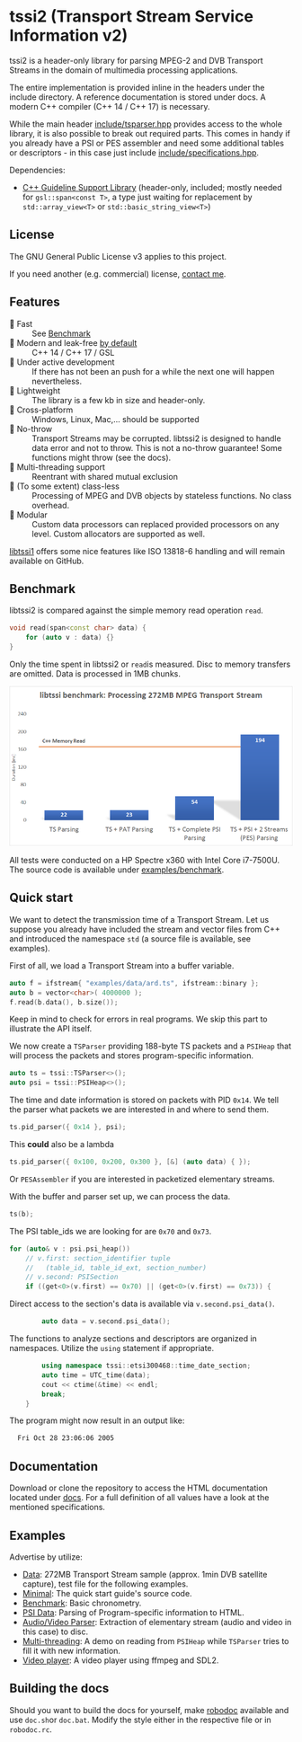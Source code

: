 # tssi2 (Transport Stream Service Information v2)

tssi2 is a header-only library for parsing MPEG-2 and DVB Transport Streams in the domain of multimedia processing applications. 

The entire implementation is provided inline in the headers under the include directory. A reference documentation is stored under docs. A modern C++ compiler (C++ 14 / C++ 17) is necessary.

While the main header [include/tsparser.hpp](./include/tsparser.hpp) provides access to the whole library, it is also possible to break out required parts. This comes in handy if you already have a PSI or PES assembler and need some additional tables or descriptors - in this case just include [include/specifications.hpp](./include/specifications.hpp).

Dependencies:

  - [C++ Guideline Support Library](https://github.com/Microsoft/GSL) (header-only, included; mostly needed for `gsl::span<const T>`, a type just waiting for replacement by `std::array_view<T>` or `std::basic_string_view<T>`)

## License

The GNU General Public License v3 applies to this project. 

If you need another (e.g. commercial) license, [contact me](https://goforcode.com).

## Features
<dl>
<dt>📌 Fast</dt>
<dd>See <a href="#benchmark">Benchmark</a></dd>
<dt>📌 Modern and leak-free <a href="https://www.youtube.com/watch?v=JfmTagWcqoE">by default</a></dt>
<dd>C++ 14 / C++ 17 / GSL</dd>
<dt>📌 Under active development</dt>
<dd>If there has not been an push for a while the next one will happen nevertheless.</dd>
<dt>📌 Lightweight</dt>
<dd>The library is a few kb in size and header-only.</dd>
<dt>📌 Cross-platform</dt>
<dd>Windows, Linux, Mac,... should be supported</dd>
<dt>📌 No-throw</dt>
<dd>Transport Streams may be corrupted. libtssi2 is designed to handle data error and not to throw. This is not a no-throw guarantee! Some functions might throw (see the docs).</dd>
<dt>📌 Multi-threading support</dt>
<dd>Reentrant with shared mutual exclusion</dd>
<dt>📌 (To some extent) class-less</dt>
<dd>Processing of MPEG and DVB objects by stateless functions. No class overhead.</dd>
<dt>📌 Modular</dt>
<dd>Custom data processors can replaced provided processors on any level. Custom allocators are supported as well.</dd>
</dl>

[libtssi1](https://github.com/goforcode-com/libtssi) offers some nice features like ISO 13818-6 handling and will remain available on GitHub.

## Benchmark

libtssi2 is compared against the simple memory read operation `read`.

```c++
void read(span<const char> data) {
    for (auto v : data) {}
}
```

Only the time spent in libtssi2 or `read`is measured. Disc to memory transfers are omitted. Data is processed in 1MB chunks.

![libtssi benchmark](./examples/benchmark/benchmark.png)

All tests were conducted on a HP Spectre x360 with Intel Core i7-7500U. The source code is available under [examples/benchmark](./examples/benchmark/).

## Quick start
We want to detect the transmission time of a Transport Stream. Let us suppose you already have included the stream and vector files from C++ and introduced the namespace `std` (a source file is available, see examples). 

First of all, we load a Transport Stream into a buffer variable.
```c++
auto f = ifstream{ "examples/data/ard.ts", ifstream::binary };
auto b = vector<char>( 4000000 );
f.read(b.data(), b.size());
```
Keep in mind to check for errors in real programs. We skip this part to illustrate the API itself.

We now create a `TSParser` providing 188-byte TS packets and a `PSIHeap` that will process the packets and stores program-specific information.
```c++
auto ts = tssi::TSParser<>();
auto psi = tssi::PSIHeap<>();
```
The time and date information is stored on packets with PID `0x14`. We tell the parser what packets we are interested in and where to send them.
```c++
ts.pid_parser({ 0x14 }, psi);
```
This **could** also be a lambda
```c++
ts.pid_parser({ 0x100, 0x200, 0x300 }, [&] (auto data) { });
```
Or `PESAssembler` if you are interested in packetized elementary streams.

With the buffer and parser set up, we can process the data.
```c++
ts(b);
```

The PSI table_ids we are looking for are `0x70` and `0x73`.
```c++
for (auto& v : psi.psi_heap())
    // v.first: section_identifier tuple 
    //   (table_id, table_id_ext, section_number)
    // v.second: PSISection
    if ((get<0>(v.first) == 0x70) || (get<0>(v.first) == 0x73)) {
```
Direct access to the section's data is available via `v.second.psi_data()`.
```c++
        auto data = v.second.psi_data();
```
The functions to analyze sections and descriptors are organized in namespaces. Utilize the `using` statement if appropriate.
```c++
        using namespace tssi::etsi300468::time_date_section;
        auto time = UTC_time(data);
        cout << ctime(&time) << endl;
        break;
    }	
```
The program might now result in an output like:
```sh
  Fri Oct 28 23:06:06 2005
```

## Documentation

Download or clone the repository to access the HTML documentation located under [docs](./docs). For a full definition of all values have a look at the mentioned specifications.

## Examples

Advertise by utilize:

 - [Data](./examples/data/): 272MB Transport Stream sample (approx. 1min DVB satellite capture), test file for the following examples.
 - [Minimal](./examples/minimal/): The quick start guide's source code.
 - [Benchmark](./examples/benchmark/): Basic chronometry.
 - [PSI Data](./examples/psidata/): Parsing of Program-specific information to HTML.
 - [Audio/Video Parser](./examples/avparser/): Extraction of elementary stream (audio and video in this case) to disc.
 - [Multi-threading](./examples/multithreading/): A demo on reading from `PSIHeap` while `TSParser` tries to fill it with new information.
 - [Video player](./examples/videoplayer/): A video player using ffmpeg and SDL2.

## Building the docs

Should you want to build the docs for yourself, make [robodoc](http://rfsber.home.xs4all.nl/Robo/) available and use `doc.sh`or `doc.bat`. Modify the style either in the respective file or in `robodoc.rc`.





